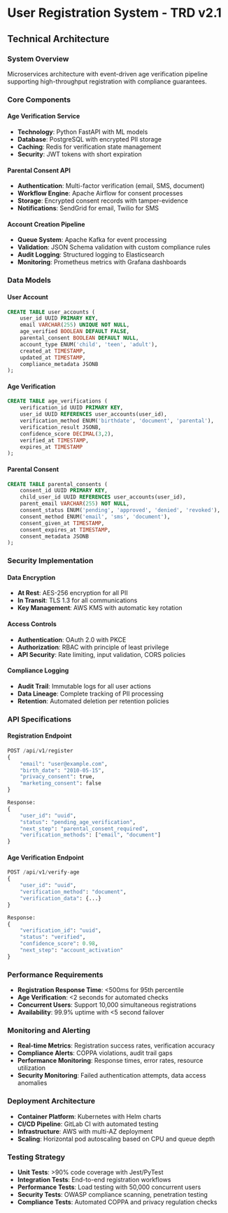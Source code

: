 # User Registration System - TRD v2.1

## Technical Architecture

### System Overview
Microservices architecture with event-driven age verification pipeline supporting high-throughput registration with compliance guarantees.

### Core Components

#### Age Verification Service
- **Technology**: Python FastAPI with ML models
- **Database**: PostgreSQL with encrypted PII storage
- **Caching**: Redis for verification state management
- **Security**: JWT tokens with short expiration

#### Parental Consent API
- **Authentication**: Multi-factor verification (email, SMS, document)
- **Workflow Engine**: Apache Airflow for consent processes
- **Storage**: Encrypted consent records with tamper-evidence
- **Notifications**: SendGrid for email, Twilio for SMS

#### Account Creation Pipeline
- **Queue System**: Apache Kafka for event processing
- **Validation**: JSON Schema validation with custom compliance rules
- **Audit Logging**: Structured logging to Elasticsearch
- **Monitoring**: Prometheus metrics with Grafana dashboards

### Data Models

#### User Account
```sql
CREATE TABLE user_accounts (
    user_id UUID PRIMARY KEY,
    email VARCHAR(255) UNIQUE NOT NULL,
    age_verified BOOLEAN DEFAULT FALSE,
    parental_consent BOOLEAN DEFAULT NULL,
    account_type ENUM('child', 'teen', 'adult'),
    created_at TIMESTAMP,
    updated_at TIMESTAMP,
    compliance_metadata JSONB
);
```

#### Age Verification
```sql
CREATE TABLE age_verifications (
    verification_id UUID PRIMARY KEY,
    user_id UUID REFERENCES user_accounts(user_id),
    verification_method ENUM('birthdate', 'document', 'parental'),
    verification_result JSONB,
    confidence_score DECIMAL(3,2),
    verified_at TIMESTAMP,
    expires_at TIMESTAMP
);
```

#### Parental Consent
```sql
CREATE TABLE parental_consents (
    consent_id UUID PRIMARY KEY,
    child_user_id UUID REFERENCES user_accounts(user_id),
    parent_email VARCHAR(255) NOT NULL,
    consent_status ENUM('pending', 'approved', 'denied', 'revoked'),
    consent_method ENUM('email', 'sms', 'document'),
    consent_given_at TIMESTAMP,
    consent_expires_at TIMESTAMP,
    consent_metadata JSONB
);
```

### Security Implementation

#### Data Encryption
- **At Rest**: AES-256 encryption for all PII
- **In Transit**: TLS 1.3 for all communications
- **Key Management**: AWS KMS with automatic key rotation

#### Access Controls
- **Authentication**: OAuth 2.0 with PKCE
- **Authorization**: RBAC with principle of least privilege
- **API Security**: Rate limiting, input validation, CORS policies

#### Compliance Logging
- **Audit Trail**: Immutable logs for all user actions
- **Data Lineage**: Complete tracking of PII processing
- **Retention**: Automated deletion per retention policies

### API Specifications

#### Registration Endpoint
```python
POST /api/v1/register
{
    "email": "user@example.com",
    "birth_date": "2010-05-15",
    "privacy_consent": true,
    "marketing_consent": false
}

Response:
{
    "user_id": "uuid",
    "status": "pending_age_verification",
    "next_step": "parental_consent_required",
    "verification_methods": ["email", "document"]
}
```

#### Age Verification Endpoint
```python
POST /api/v1/verify-age
{
    "user_id": "uuid",
    "verification_method": "document",
    "verification_data": {...}
}

Response:
{
    "verification_id": "uuid",
    "status": "verified",
    "confidence_score": 0.98,
    "next_step": "account_activation"
}
```

### Performance Requirements
- **Registration Response Time**: <500ms for 95th percentile
- **Age Verification**: <2 seconds for automated checks
- **Concurrent Users**: Support 10,000 simultaneous registrations
- **Availability**: 99.9% uptime with <5 second failover

### Monitoring and Alerting
- **Real-time Metrics**: Registration success rates, verification accuracy
- **Compliance Alerts**: COPPA violations, audit trail gaps
- **Performance Monitoring**: Response times, error rates, resource utilization
- **Security Monitoring**: Failed authentication attempts, data access anomalies

### Deployment Architecture
- **Container Platform**: Kubernetes with Helm charts
- **CI/CD Pipeline**: GitLab CI with automated testing
- **Infrastructure**: AWS with multi-AZ deployment
- **Scaling**: Horizontal pod autoscaling based on CPU and queue depth

### Testing Strategy
- **Unit Tests**: >90% code coverage with Jest/PyTest
- **Integration Tests**: End-to-end registration workflows
- **Performance Tests**: Load testing with 50,000 concurrent users
- **Security Tests**: OWASP compliance scanning, penetration testing
- **Compliance Tests**: Automated COPPA and privacy regulation checks

